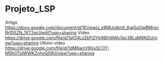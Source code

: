 # Projeto_LSP

Artigo
https://docs.google.com/document/d/1EUgwIJ_x9MUutbnX_6gjGuOwBMrpvRrlDSZN_1XT2wU/edit?usp=sharing
Video
https://drive.google.com/file/d/1qf24LzZkFi2YkiNEHAWo7qc39LsM9N2U/view?usp=sharing
Ultimo video
https://drive.google.com/file/d/1dM6wzV9GxSCOT-MShOTslWWKZnhvQ09U/view?usp=sharing
